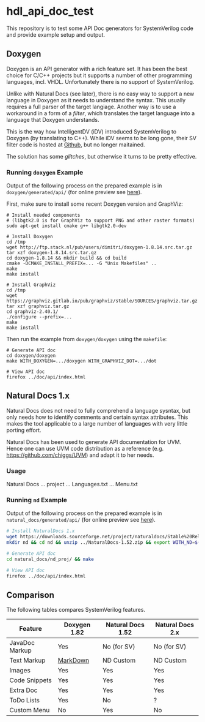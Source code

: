 hdl_api_doc_test
================

This repository is to test some API Doc generators for SystemVerilog code and provide example setup and output.

Doxygen
-------

Doxygen is an API generator with a rich feature set. It has been the best choice for C/C++ projects
but it supports a number of other programming languages, incl. VHDL. Unfortunately there is no support
of SystemVerilog.

Unlike with Natural Docs (see later), there is no easy way to support a new language in Doxygen as
it needs to understand the syntax. This usually requires a full parser of the target langiage. Another
way is to use a workaround in a form of a *filter*, which translates the target language into a language
that Doxygen understands.

This is the way how IntelligentDV (iDV) introduced SystemVerilog to Doxygen (by translating to C++).
While iDV seems to be long gone, their SV filter code is hosted at [Github](https://www.github.com/SeanOBoyle/),
but no longer maitained.

The solution has some *glitches*, but otherwise it turns to be pretty effective.

### Running `doxygen` Example ###

Output of the following process on the prepared example is in `doxygen/generated/api/` (for
online preview see [here](https://brabect1.github.io/hdl_api_doc_test/doxygen/generated/api/index.html)).

First, make sure to install some recent Doxygen version and GraphViz:

```
# Install needed components
# (libgtk2.0 is for GraphViz to support PNG and other raster formats)
sudo apt-get install cmake g++ libgtk2.0-dev

# Install Doxygen
cd /tmp
wget http://ftp.stack.nl/pub/users/dimitri/doxygen-1.8.14.src.tar.gz
tar xzf doxygen-1.8.14.src.tar.gz
cd doxygen-1.8.14 && mkdir build && cd build
cmake -DCMAKE_INSTALL_PREFIX=... -G "Unix Makefiles" ..
make
make install

# Install GraphViz
cd /tmp
wget https://graphviz.gitlab.io/pub/graphviz/stable/SOURCES/graphviz.tar.gz
tar xzf graphviz.tar.gz
cd graphviz-2.40.1/
./configure --prefix=...
make
make install
```

Then run the example from `doxygen/doxygen` using the `makefile`:

```
# Generate API doc
cd doxygen/doxygen
make WITH_DOXYGEN=.../doxygen WITH_GRAPHVIZ_DOT=.../dot

# View API doc
firefox ../doc/api/index.html
```

Natural Docs 1.x
----------------

Natural Docs does not need to fully comprehend a language sysntax, but only needs how to identify
comments and certain syntax attributes. This makes the tool applicable to a large number of languages
with very little porting effort.

Natural Docs has been used to generate API documentation for UVM. Hence one can use UVM code
distribution as a reference (e.g. https://github.com/chiggs/UVM) and adapt it to her needs.

### Usage ###

Natural Docs ... project ... Languages.txt ... Menu.txt

### Running `nd` Example ###

Output of the following process on the prepared example is in `natural_docs/generated/api/` (for
online preview see [here](https://brabect1.github.io/hdl_api_doc_test/natural_docs/generated/api/index.html)).

```bash
# Install NaturalDocs 1.x
wget https://downloads.sourceforge.net/project/naturaldocs/Stable%20Releases/1.52/NaturalDocs-1.52.zip
mkdir nd && cd nd && unzip ../NaturalDocs-1.52.zip && export WITH_ND=$(pwd)/NaturalDocs

# Generate API doc
cd natural_docs/nd_proj/ && make

# View API doc
firefox ../doc/api/index.html
```

Comparison
----------

The following tables compares SystemVerilog features.

Feature    | Doxygen 1.82  | Natural Docs 1.52   | Natural Docs 2.x
-----------|---------------|---------------------|--------------------
JavaDoc Markup |  Yes          | No (for SV)         | No (for SV)
Text Markup   |  [MarkDown](https://daringfireball.net/projects/markdown/syntax)     | ND Custom           | ND Custom 
Images     |  Yes          |  Yes                | Yes
Code Snippets |  Yes         |  Yes                 | Yes
Extra Doc  |  Yes          |  Yes                | Yes
ToDo Lists |  Yes          |  No                 | ?
Custom Menu   |  No           |  Yes                | No

